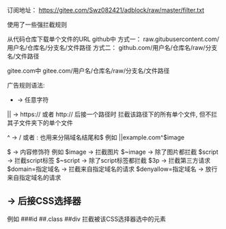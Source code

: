 订阅地址：
https://gitee.com/Swz082421/adblock/raw/master/filter.txt

使用了一些强拦截规则

从代码仓库下载单个文件的URL
github中
方式一：
raw.gitubusercontent.com/用户名/仓库名/分支名/文件路径
方式二：
github.com/用户名/仓库名/raw/分支名/文件路径

gitee.com中
gitee.com/用户名/仓库名/raw/分支名/文件路径


广告规则语法:
*   ->  任意字符

||  ->  https:// 或者 http://
后接一个路径时
拦截该路径下的所有单个文件,
但不拦其子文件夹下的单个文件

^   ->  / 或者 :
也用来分隔域名结尾和$
例如
||example.com^$image

$   ->  内容修饰符
例如
$image  ->  拦截图片
$~image ->  除了图片都拦截
$script ->  拦截script标签
$~script -> 除了script标签都拦截
$3p ->  拦截第三方请求
$domain=指定域名 -> 拦截来自指定域名的请求
$denyallow=指定域名 ->  放行来自指定域名的请求

##  ->  后接CSS选择器
例如
###id
##.class
##div
拦截被该CSS选择器选中的元素